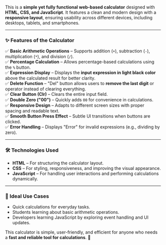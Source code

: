 This is a **simple yet fully functional web-based calculator** designed with **HTML, CSS, and JavaScript**. It features a clean and modern design with a **responsive layout**, ensuring usability across different devices, including desktops, tablets, and smartphones.

---

### **✨ Features of the Calculator**
✅ **Basic Arithmetic Operations** – Supports addition (`+`), subtraction (`-`), multiplication (`*`), and division (`/`).  
✅ **Percentage Calculation** – Allows percentage-based calculations using the `%` button.  
✅ **Expression Display** – Displays the **input expression in light black color** above the calculated result for better clarity.  
✅ **Delete Function** – "Del" button allows users to **remove the last digit** or operator instead of clearing everything.  
✅ **Clear Button (Clr)** – Clears the entire input field.  
✅ **Double Zero ("00")** – Quickly adds `00` for convenience in calculations.  
✅ **Responsive Design** – Adapts to different screen sizes with proper spacing and readable text.  
✅ **Smooth Button Press Effect** – Subtle UI transitions when buttons are clicked.  
✅ **Error Handling** – Displays "Error" for invalid expressions (e.g., dividing by zero).  

---

### **🛠️ Technologies Used**
- **HTML** – For structuring the calculator layout.  
- **CSS** – For styling, responsiveness, and improving the visual appearance.  
- **JavaScript** – For handling user interactions and performing calculations dynamically.  

---

### **🎯 Ideal Use Cases**
- Quick calculations for everyday tasks.  
- Students learning about basic arithmetic operations.  
- Developers learning JavaScript by exploring event handling and UI updates.  

This calculator is simple, user-friendly, and efficient for anyone who needs a **fast and reliable tool for calculations**. 🚀
